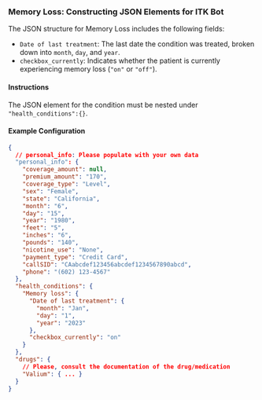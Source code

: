 ### Memory Loss: Constructing JSON Elements for ITK Bot

The JSON structure for Memory Loss includes the following fields:

- `Date of last treatment`: The last date the condition was treated, broken down into `month`, `day`, and `year`.
- `checkbox_currently`: Indicates whether the patient is currently experiencing memory loss (`"on"` or `"off"`).

#### Instructions

The JSON element for the condition must be nested under `"health_conditions":{}`.

#### Example Configuration

```json
{
  // personal_info: Please populate with your own data
  "personal_info": {
    "coverage_amount": null,
    "premium_amount": "170",
    "coverage_type": "Level",
    "sex": "Female",
    "state": "California",
    "month": "6",
    "day": "15",
    "year": "1980",
    "feet": "5",
    "inches": "6",
    "pounds": "140",
    "nicotine_use": "None",
    "payment_type": "Credit Card",
    "callSID": "CAabcdef123456abcdef1234567890abcd",
    "phone": "(602) 123-4567"
  },
  "health_conditions": {
    "Memory loss": {
      "Date of last treatment": {
        "month": "Jan",
        "day": "1",
        "year": "2023"
      },
      "checkbox_currently": "on"
    }
  },
  "drugs": {
    // Please, consult the documentation of the drug/medication
    "Valium": { ... }
  }
}
```

